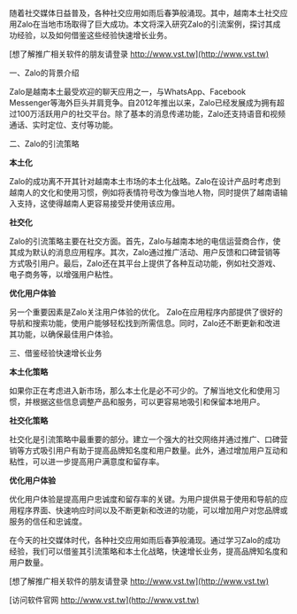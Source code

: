 随着社交媒体日益普及，各种社交应用如雨后春笋般涌现。其中，越南本土社交应用Zalo在当地市场取得了巨大成功。本文将深入研究Zalo的引流案例，探讨其成功经验，以及如何借鉴这些经验快速增长业务。

[想了解推广相关软件的朋友请登录 http://www.vst.tw](http://www.vst.tw)

一、Zalo的背景介绍

Zalo是越南本土最受欢迎的聊天应用之一，与WhatsApp、Facebook Messenger等海外巨头并肩竞争。自2012年推出以来，Zalo已经发展成为拥有超过100万活跃用户的社交平台。除了基本的消息传递功能，Zalo还支持语音和视频通话、实时定位、支付等功能。

二、Zalo的引流策略

**本土化**

Zalo的成功离不开其针对越南本土市场的本土化战略。Zalo在设计产品时考虑到越南人的文化和使用习惯，例如将表情符号改为像当地人物，同时提供了越南语输入支持，这使得越南人更容易接受并使用该应用。

**社交化**

Zalo的引流策略主要在社交方面。首先，Zalo与越南本地的电信运营商合作，使其成为默认的消息应用程序。其次，Zalo通过推广活动、用户反馈和口碑营销等方式吸引用户。最后，Zalo还在其平台上提供了各种互动功能，例如社交游戏、电子商务等，以增强用户粘性。

**优化用户体验**

另一个重要因素是Zalo关注用户体验的优化。 Zalo在应用程序内部提供了很好的导航和搜索功能，使用户能够轻松找到所需信息。同时，Zalo还不断更新和改进其功能，以确保最佳用户体验。

三、借鉴经验快速增长业务

**本土化策略**

如果你正在考虑进入新市场，那么本土化是必不可少的。了解当地文化和使用习惯，并根据这些信息调整产品和服务，可以更容易地吸引和保留本地用户。

**社交化策略**

社交化是引流策略中最重要的部分。建立一个强大的社交网络并通过推广、口碑营销等方式吸引用户有助于提高品牌知名度和用户数量。此外，通过增加用户互动和粘性，可以进一步提高用户满意度和留存率。

**优化用户体验**

优化用户体验是提高用户忠诚度和留存率的关键。为用户提供易于使用和导航的应用程序界面、快速响应时间以及不断更新和改进的功能，可以增加用户对您品牌或服务的信任和忠诚度。

在今天的社交媒体时代，各种社交应用如雨后春笋般涌现。通过学习Zalo的成功经验，我们可以借鉴其引流策略和本土化战略，快速增长业务，提高品牌知名度和用户数量。

[想了解推广相关软件的朋友请登录 http://www.vst.tw](http://www.vst.tw)


[访问软件官网 http://www.vst.tw](http://www.vst.tw)
